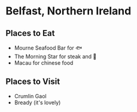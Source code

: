 # Belfast, Northern Ireland

## Places to Eat
- Mourne Seafood Bar for :fish:
- The Morning Star for steak and :beers:
- Macau for chinese food

## Places to Visit
- Crumlin Gaol
- Bready (it's lovely)
